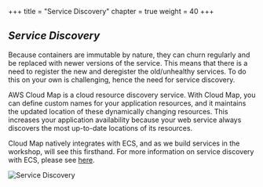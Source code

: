 +++
title = "Service Discovery"
chapter = true
weight = 40
+++


***Service Discovery***
----------------

Because containers are immutable by nature, they can churn regularly and be replaced with newer versions of the service. This means that there is a need to register the new and deregister the old/unhealthy services. To do this on your own is challenging, hence the need for service discovery.

AWS Cloud Map is a cloud resource discovery service. With Cloud Map, you can define custom names for your application resources, and it maintains the updated location of these dynamically changing resources. This increases your application availability because your web service always discovers the most up-to-date locations of its resources.

Cloud Map natively integrates with ECS, and as we build services in the workshop, will see this firsthand. For more information on service discovery with ECS, please see [here](https://docs.aws.amazon.com/AmazonECS/latest/developerguide/service-discovery.html).

![Service Discovery](/images/ecs-spot-capacity-providers/cloudmapproduct.png)  